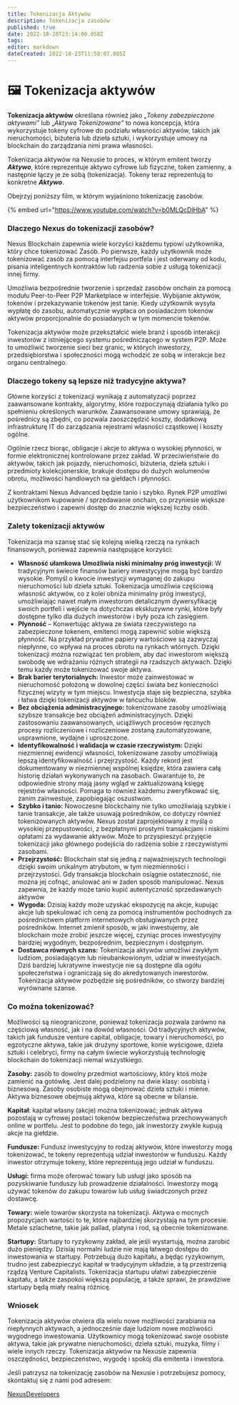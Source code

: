```yaml
---
title: Tokenizacja Aktywów
description: Tokenizacja zasobów
published: true
date: 2022-10-28T23:14:00.058Z
tags: 
editor: markdown
dateCreated: 2022-10-23T11:58:07.805Z
---
```


# 🖼 Tokenizacja aktywów
**Tokenizacja aktywów** określana również jako „_Tokeny zabezpieczone aktywami”_ lub „_Aktywa Tokenizowane”_ to nowa koncepcja, która wykorzystuje tokeny cyfrowe do podziału własności aktywów, takich jak nieruchomości, biżuteria lub dzieła sztuki, i wykorzystuje umowy na blockchain do zarządzania nimi prawa własności.&#x20;

Tokenizacja aktywów na Nexusie to proces, w którym emitent tworzy _**Aktywo**_, które reprezentuje aktywo cyfrowe lub fizyczne, token zamienny, a następnie łączy je ze sobą (tokenizacja). Tokeny teraz reprezentują to konkretne _**Aktywo**_. &#x20;

Obejrzyj poniższy film, w którym wyjaśniono tokenizację zasobów.

{% embed url="https://www.youtube.com/watch?v=b0MLQcDlHbA" %}

### Dlaczego Nexus do tokenizacji zasobów?

Nexus Blockchain zapewnia wiele korzyści każdemu typowi użytkownika, który chce tokenizować Zasób. Po pierwsze, każdy użytkownik może tokenizować zasób za pomocą interfejsu portfela i jest oderwany od kodu, pisania inteligentnych kontraktów lub radzenia sobie z usługą tokenizacji innej firmy.&#x20;

Umożliwia bezpośrednie tworzenie i sprzedaż zasobów onchain za pomocą modułu Peer-to-Peer P2P Marketplace w interfejsie. Wybijanie aktywów, tokenów i przekazywanie tokenów jest tanie. Kiedy użytkownik wysyła wypłatę do zasobu, automatycznie wypłaca on posiadaczom tokenów aktywów proporcjonalnie do posiadanych w tym momencie tokenów.&#x20;

Tokenizacja aktywów może przekształcić wiele branż i sposób interakcji inwestorów z istniejącego systemu pośredniczącego w system P2P. Może to umożliwić tworzenie sieci bez granic, w których inwestorzy, przedsiębiorstwa i społeczności mogą wchodzić ze sobą w interakcje bez organu centralnego.

### **Dlaczego tokeny są lepsze niż tradycyjne aktywa?** <a href="#dlaczego-tokeny-lepsze-niż-tradycyjne-zasoby" id="dlaczego-tokeny-są-lepsze-niż-tradycyjne- zasoby"></a>

Główne korzyści z tokenizacji wynikają z automatyzacji poprzez zaawansowane kontrakty, algorytmy, które rozpoczynają działania tylko po spełnieniu określonych warunków. Zaawansowane umowy sprawiają, że pośrednicy są zbędni, co pozwala zaoszczędzić koszty, dodatkową infrastrukturę IT do zarządzania rejestrami własności cząstkowej i koszty ogólne.

Ogólnie rzecz biorąc, obligacje i akcje to aktywa o wysokiej płynności, w formie elektronicznej kontrolowane przez zakład. W przeciwieństwie do aktywów, takich jak pojazdy, nieruchomości, biżuteria, dzieła sztuki i przedmioty kolekcjonerskie, brakuje dostępu do dużych wolumenów obrotu, możliwości handlowych na giełdach i płynności.

Z kontraktami Nexus Advanced będzie tanio i szybko. Rynek P2P umożliwi użytkownikom kupowanie / sprzedawanie onchain, co przyniesie większe bezpieczeństwo i zapewni dostęp do znacznie większej liczby osób.
### Zalety tokenizacji aktywów

Tokenizacja ma szansę stać się kolejną wielką rzeczą na rynkach finansowych, ponieważ zapewnia następujące korzyści:

* **Własność ułamkowa** **Umożliwia niski minimalny próg inwestycji:** W tradycyjnym świecie finansów bariery inwestycyjne mogą być bardzo wysokie. Pomyśl o kwocie inwestycji wymaganej do zakupu nieruchomości lub dzieła sztuki. Tokenizacja umożliwia częściową własność aktywów, co z kolei obniża minimalny próg inwestycji, umożliwiając nawet małym inwestorom detalicznym dywersyfikację swoich portfeli i wejście na dotychczas ekskluzywne rynki, które były dostępne tylko dla dużych inwestorów i były poza ich zasięgiem.
* **Płynność** – Konwertując aktywa ze świata rzeczywistego na zabezpieczone tokenem, emitenci mogą zapewnić sobie większą płynność. Na przykład prywatne papiery wartościowe są zazwyczaj niepłynne, co wpływa na proces obrotu na rynkach wtórnych. Dzięki tokenizacji można rozwiązać ten problem, aby dać inwestorom większą swobodę we wdrażaniu różnych strategii na rzadszych aktywach. Dzięki temu każdy może tokenizować swoje aktywa.
* **Brak barier terytorialnych:** Inwestor może zainwestować w nieruchomość położoną w dowolnej części świata bez konieczności fizycznej wizyty w tym miejscu. Inwestycja staje się bezpieczna, szybka i łatwa dzięki tokenizacji aktywów w łańcuchu bloków.
* **Bez obciążenia administracyjnego:** tokenizowane zasoby umożliwiają szybsze transakcje bez obciążeń administracyjnych. Dzięki zastosowaniu zaawansowanych, uciążliwych procesów ręcznych procesy rozliczeniowe i rozliczeniowe zostaną zautomatyzowane, usprawnione, wydajne i uproszczone.
* **Identyfikowalność i walidacja w czasie rzeczywistym:** Dzięki niezmiennej ewidencji własności, tokenizowane zasoby umożliwiają lepszą identyfikowalność i przejrzystość. Każdy rekord jest dokumentowany w niezmiennej wspólnej księdze, która zawiera całą historię działań wykonywanych na zasobach. Gwarantuje to, że odpowiednie strony mają jasny wgląd w zaktualizowaną księgę rejestrów własności. Pomaga to również każdemu zweryfikować się, zanim zainwestuje, zapobiegając oszustwom.‍
* **Szybko i tanio:** Nowoczesne blockchainy nie tylko umożliwiają szybkie i tanie transakcje, ale także usuwają pośredników, co dotyczy również tokenizowanych aktywów. Nexus został zaprojektowany z myślą o wysokiej przepustowości, z bezpłatnymi prostymi transakcjami i niskimi opłatami za wydawanie aktywów. Może to przyspieszyć przyjęcie tokenizacji jako głównego podejścia do radzenia sobie z rzeczywistymi zasobami.
* **Przejrzystość:** Blockchain stał się jedną z najważniejszych technologii dzięki swoim unikalnym atrybutom, w tym niezmienności i przejrzystości. Gdy transakcja blockchain osiągnie ostateczność, nie można jej cofnąć, anulować ani w żaden sposób manipulować. Nexus zapewnia, że ​​każdy może tanio kupić autentyczność sprzedawanych aktywów
* **Wygoda:** Dzisiaj każdy może uzyskać ekspozycję na akcje, kupując akcje lub spekulować ich ceną za pomocą instrumentów pochodnych za pośrednictwem platform internetowych obsługiwanych przez pośredników. Internet zmienił sposób, w jaki inwestujemy, ale blockchain może zrobić jeszcze więcej, czyniąc proces inwestycyjny bardziej wygodnym, bezpośrednim, bezpiecznym i dostępnym.
* **Dostawca równych szans:** Tokenizacja aktywów umożliwi zwykłym ludziom, posiadającym lub nieubankowionym, udział w inwestycjach. Dziś bardziej lukratywne inwestycje nie są dostępne dla ogółu społeczeństwa i ograniczają się do akredytowanych inwestorów. Tokenizacja aktywów pozbędzie się pośredników, co stworzy bardziej wyrównane szanse.
### **Co można tokenizować?**

Możliwości są nieograniczone, ponieważ tokenizacja pozwala zarówno na częściową własność, jak i na dowód własności. Od tradycyjnych aktywów, takich jak fundusze venture capital, obligacje, towary i nieruchomości, po egzotyczne aktywa, takie jak drużyny sportowe, konie wyścigowe, dzieła sztuki i celebryci, firmy na całym świecie wykorzystują technologię blockchain do tokenizacji niemal wszystkiego.

**Zasoby:** zasób to dowolny przedmiot wartościowy, który ktoś może zamienić na gotówkę. Jest dalej podzielony na dwie klasy: osobistą i biznesową. Zasoby osobiste mogą obejmować dzieła sztuki i mienie. Aktywa biznesowe obejmują aktywa, które są obecne w bilansie.

**Kapitał**: kapitał własny (akcje) można tokenizować; jednak aktywa pozostają w cyfrowej postaci tokenów bezpieczeństwa przechowywanych online w portfelu. Jest to podobne do tego, jak inwestorzy zwykle kupują akcje na giełdzie.

**Fundusze:** Fundusz inwestycyjny to rodzaj aktywów, które inwestorzy mogą tokenizować, te tokeny reprezentują udział inwestorów w funduszu. Każdy inwestor otrzymuje tokeny, które reprezentują jego udział w funduszu.

**Usługi:** firma może oferować towary lub usługi jako sposób na pozyskiwanie funduszy lub prowadzenie działalności. Inwestorzy mogą używać tokenów do zakupu towarów lub usług świadczonych przez dostawcę.

**Towary:** wiele towarów skorzysta na tokenizacji. Aktywa o mocnych propozycjach wartości to te, które najbardziej skorzystają na tym procesie. Metale szlachetne, takie jak pallad, platyna i rod, są obecnie tokenizowane.

**Startupy:** Startupy to ryzykowny zakład, ale jeśli wystartują, można zarobić dużo pieniędzy. Dzisiaj normalni ludzie nie mają łatwego dostępu do inwestowania w startupy. Potrzebują dużo kapitału, a będąc ryzykownym, trudno jest zabezpieczyć kapitał w tradycyjnym układzie, a tą przestrzenią rządzą Venture Capitalists. Tokenizacja startupu ułatwi zabezpieczenie kapitału, a także zaspokoi większą populację, a także sprawi, że prawdziwe startupy będą miały realną różnicę.

### Wniosek

Tokenizacja aktywów otwiera dla wielu nowe możliwości zarabiania na niepłynnych aktywach, a jednocześnie daje ludziom nowe możliwości wygodnego inwestowania. Użytkownicy mogą tokenizować swoje osobiste aktywa, takie jak prywatne nieruchomości, dzieła sztuki, muzyka, filmy i wiele innych rzeczy. Tokenizacja aktywów na Nexusie zapewnia oszczędności, bezpieczeństwo, wygodę i spokój dla emitenta i inwestora.&#x20;

Jeśli patrzysz na tokenizację zasobów na Nexusie i potrzebujesz pomocy, skontaktuj się z nami pod adresem:

[NexusDevelopers](https://t.me/NexusDevelopers)